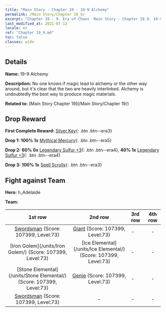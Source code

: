 ```yaml
---
title: "Main Story - Chapter 19 - 19-9 Alchemy"
permalink: /Main Story/Chapter 19_9/
excerpt: "Chapter 19 - 9. Era of Chaos  Main Story - Chapter 19_9. 19-9 Alchemy"
last_modified_at: 2021-07-13
locale: en
ref: "Chapter 19_9.md"
toc: false
classes: wide
---
```


## Details

 **Name:** 19-9 Alchemy

 **Description:** No one knows if magic lead to alchemy or the other way around, but it's clear that the two are heavily interlinked. Alchemy is undoubtedly the best way to produce magic materials.

 **Related to:** [Main Story Chapter 19](/Main Story/Chapter 19/)

## Drop Reward

 **First Complete Reward:** [Silver Key](/Items/con_693/){: .btn .btn--era3}

 **Drop 1:** **100% 1x** [Mythical Mercury](/Items/mat_63/){: .btn .btn--era5}

 **Drop 2:** **60% 0x** [Legendary Sulfur +3](/Items/mat_57/){: .btn .btn--era4}, **40% 1x** [Legendary Sulfur +3](/Items/mat_57/){: .btn .btn--era4}

 **Drop 3:** **100% 1x** [Spell Scrolls](/Items/con_694/){: .btn .btn--era3}


## Fight against Team
 **Hero:** h_Adelaide

 **Team:**


  | 1st row | 2nd row | 3rd row | 4th row |
  |:----:|:----:|:----|:----:|
  | [Swordsman](/units/Swordsman/) (Score: 107399, Level:73)  | [Giant](/units/Giant/) (Score: 107399, Level:73)  | - | - |
  | [Iron Golem](/units/Iron Golem/) (Score: 107399, Level:73)  | [Ice Elemental](/units/Ice Elemental/) (Score: 107399, Level:73)  | - | - |
  | [Stone Elemental](/units/Stone Elemental/) (Score: 107399, Level:73)  | [Genie](/units/Genie/) (Score: 107399, Level:73)  | - | - |
  | [Swordsman](/units/Swordsman/) (Score: 107399, Level:73)  | - | - | - |


